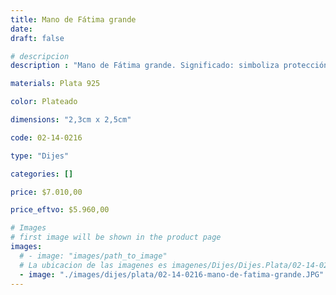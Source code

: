 ```yaml
---
title: Mano de Fátima grande
date: 
draft: false

# descripcion
description : "Mano de Fátima grande. Significado: simboliza protección."

materials: Plata 925

color: Plateado

dimensions: "2,3cm x 2,5cm"

code: 02-14-0216

type: "Dijes"

categories: []

price: $7.010,00

price_eftvo: $5.960,00

# Images
# first image will be shown in the product page
images:
  # - image: "images/path_to_image"
  # La ubicacion de las imagenes es imagenes/Dijes/Dijes.Plata/02-14-0216-mano-de-fatima-grande
  - image: "./images/dijes/plata/02-14-0216-mano-de-fatima-grande.JPG"
---
```


